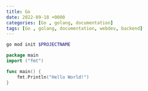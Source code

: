 ```yaml
---
title: Go
date: 2022-09-18 +0000
categories: [Go , golang, documentation]
tags: [Go , golang, documentation, webdev, backend]
---
```


```bash
go mod init $PROJECTNAME
```

```go
package main
import ("fmt")

func main() {
    fmt.Println("Hello World!")
} 
```
